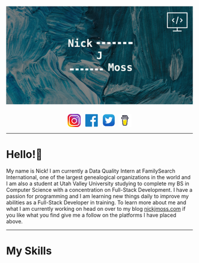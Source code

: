 # [![nick j moss header](https://raw.githubusercontent.com/nickjmoss/nickjmoss/main/My%20Post.png)](https://www.instagram.com/nick_moss12/)
<p align='center'>
  <a href='https://www.instagram.com/nick_moss12/'><img height= '35' src='icons/insta-logo.png' target='blank'></a>&nbsp;&nbsp;
  <a href='https://www.facebook.com/nick.moss.7712826'><img height= '35' src='icons/facebook-logo.png'></a>&nbsp;&nbsp;
  <a href='https://twitter.com/_nickjmoss'><img height= '36' src='icons/twitter-logo.png'></a>&nbsp;
  <a href='https://www.buymeacoffee.com/nickmoss'><img height= '35' src='icons/buymeacoffee.png'></a>
</p>

---

# Hello!👋

My name is Nick! I am currently a Data Quality Intern at FamilySearch International, one of the largest genealogical organizations in the world and I am also a student at Utah Valley University studying to complete my BS in Computer Science with a concentration on Full-Stack Development. I have a passion for programming
and I am learning new things daily to improve my abilities as a Full-Stack Developer in training. To learn more about me and what I am currently working on head
on over to my blog [nickjmoss.com](https://laughing-beaver-d69b1b.netlify.app/) if you like what you find give me a follow on the platforms I have placed above.

---

# My Skills







<!--
**nickjmoss/nickjmoss** is a ✨ _special_ ✨ repository because its `README.md` (this file) appears on your GitHub profile.

Here are some ideas to get you started:

- 🔭 I’m currently working on ...
- 🌱 I’m currently learning ...
- 👯 I’m looking to collaborate on ...
- 🤔 I’m looking for help with ...
- 💬 Ask me about ...
- 📫 How to reach me: ...
- 😄 Pronouns: ...
- ⚡ Fun fact: ...
-->
